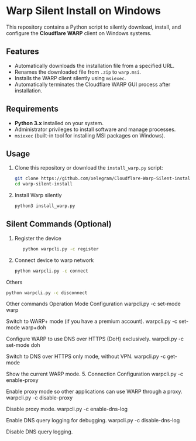 # **Warp Silent Install on Windows**

This repository contains a Python script to silently download, install, and configure the **Cloudflare WARP** client on Windows systems.

## **Features**
- Automatically downloads the installation file from a specified URL.
- Renames the downloaded file from `.zip` to `warp.msi`.
- Installs the WARP client silently using `msiexec`.
- Automatically terminates the Cloudflare WARP GUI process after installation.

## **Requirements**
- **Python 3.x** installed on your system.
- Administrator privileges to install software and manage processes.
- `msiexec` (built-in tool for installing MSI packages on Windows).

## **Usage**
1. Clone this repository or download the `install_warp.py` script:
   ```bash
   git clone https://github.com/xelegram/Cloudflare-Warp-Silent-install.git
   cd warp-silent-install


2. Install Warp silently
   ```bash
   python3 install_warp.py

## **Silent Commands (Optional)**
1. Register the device
   ```bash
      python warpcli.py -c register
2. Connect device to warp network
   ```bash
   python warpcli.py -c connect

Others
   ```bash
   python warpcli.py -c disconnect
```
Other commands
Operation Mode Configuration
   warpcli.py -c set-mode warp

Switch to WARP+ mode (if you have a premium account).
   warpcli.py -c set-mode warp+doh

Configure WARP to use DNS over HTTPS (DoH) exclusively.
   warpcli.py -c set-mode doh

Switch to DNS over HTTPS only mode, without VPN.
   warpcli.py -c get-mode

Show the current WARP mode.
5. Connection Configuration
   warpcli.py -c enable-proxy

Enable proxy mode so other applications can use WARP through a proxy.
   warpcli.py -c disable-proxy

Disable proxy mode.
   warpcli.py -c enable-dns-log

Enable DNS query logging for debugging.
   warpcli.py -c disable-dns-log

Disable DNS query logging.
